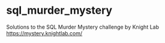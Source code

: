 # sql_murder_mystery
Solutions to the SQL Murder Mystery challenge by Knight Lab https://mystery.knightlab.com/
